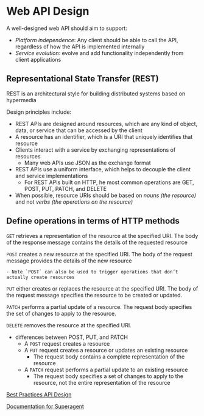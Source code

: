 # Web API Design

A well-designed web API should aim to support:
- *Platform independence*: Any client should be able to call the API, regardless of how the API is implemented internally
- *Service evolution*: evolve and add functionality independently from client applications

## Representational State Transfer (REST)

REST is an architectural style for building distributed systems based on hypermedia

Design principles include:

- REST APIs are designed around resources, which are any kind of object, data, or service that can be accessed by the client
- A resource has an identifier, which is a URI that uniquely identifies that resource
- Clients interact with a service by exchanging representations of resources
  - Many web APIs use JSON as the exchange format
- REST APIs use a uniform interface, which helps to decouple the client and service implementations
  - For REST APIs built on HTTP, he most common operations are GET, POST, PUT, PATCH, and DELETE
- When possible, resource URIs should be based on *nouns (the resource)* and not *verbs (the operations on the resource)*

## Define operations in terms of HTTP methods

`GET` retrieves a representation of the resource at the specified URI. The body of the response message contains the details of the requested resource  

`POST` creates a new resource at the specified URI. The body of the request message provides the details of the new resource

    - Note `POST` can also be used to trigger operations that don’t actually create resources  

`PUT` either creates or replaces the resource at the specified URI. The body of the request message specifies the resource to be created or updated.

`PATCH` performs a partial update of a resource. The request body specifies the set of changes to apply to the resource.

`DELETE` removes the resource at the specified URI.

- differences between POST, PUT, and PATCH
  - A `POST` request creates a resource
  - A `PUT` request creates a resource or updates an existing resource
    - The request body contains a complete representation of the resource
  - A `PATCH` request performs a partial update to an existing resource
    - The request body specifies a set of changes to apply to the resource, not the entire representation of the resource

[Best Practices API Design](https://docs.microsoft.com/en-us/azure/architecture/best-practices/api-design)

[Documentation for Superagent](https://visionmedia.github.io/superagent/)